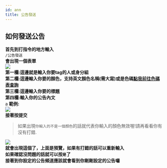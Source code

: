 ```yaml
---
id: ann
title: 公告發送
---
```

## 如何發送公告
**首先到打指令的地方輸入**<br/>
`/公告發送`<br/>
**會出現一個表單**<br/>
![](https://cdn.discordapp.com/attachments/986161213727723520/988067425700433960/2022-06-19_210706.png)<br/>
**第一欄:這邊就是輸入你要tag的人或身分組**<br/>
**第二欄:這邊輸入你要的顏色，支持英文顏色名稱(需大寫)或是色碼[點我前往色碼表查詢](https://www.ifreesite.com/color/)**<br/>
**第三欄:這邊輸入你要的標題**<br/>
**第四欄:輸入你的公告內文**<br/>a
**範例:**<br/>
![](https://cdn.discordapp.com/attachments/986161213727723520/988068907074060328/2022-06-19_211255.png)<br/>
**接著按提交**<br/>
>如果出現`你輸入的不是一個顏色`的話就代表你輸入的顏色無效喔!請再看看你有沒有打錯.

![](https://cdn.discordapp.com/attachments/986161213727723520/988069130781462598/2022-06-19_211347.png)<br/>
**就會出現這個了，上面是預覽，如果有打錯的話可以重新輸入**<br/>
**如果確認沒問題的話就可以按`是`了**<br/>
**接著到你設定的公告頻道應該就會看到你剛剛設定的公告囉**<br/>